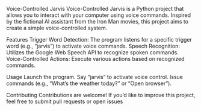 Voice-Controlled Jarvis
Voice-Controlled Jarvis is a Python project that allows you to interact with your computer using voice commands. Inspired by the fictional AI assistant from the Iron Man movies, this project aims to create a simple voice-controlled system.

Features
Trigger Word Detection: The program listens for a specific trigger word (e.g., “jarvis”) to activate voice commands.
Speech Recognition: Utilizes the Google Web Speech API to recognize spoken commands.
Voice-Controlled Actions: Execute various actions based on recognized commands.

Usage
Launch the program.
Say “jarvis” to activate voice control.
Issue commands (e.g., “What’s the weather today?” or “Open browser”).

Contributing
Contributions are welcome! If you’d like to improve this project, feel free to submit pull requests or open issues
